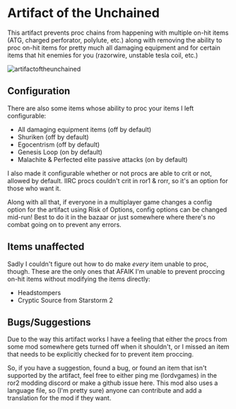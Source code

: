 # Artifact of the Unchained
This artifact prevents proc chains from happening with multiple on-hit items (ATG, charged perforator, polylute, etc.) along with removing the ability to proc on-hit items for pretty much all damaging equipment and for certain items that hit enemies for you (razorwire, unstable tesla coil, etc.)

![artifactoftheunchained](https://github.com/user-attachments/assets/d0f921b5-46bd-427a-99b7-91042c115976)

## Configuration
There are also some items whose ability to proc your items I left configurable:
- All damaging equipment items (off by default)
- Shuriken (off by default)
- Egocentrism (off by default)
- Genesis Loop (on by default)
- Malachite & Perfected elite passive attacks (on by default)

I also made it configurable whether or not procs are able to crit or not, allowed by default. IIRC procs couldn't crit in ror1 & rorr, so it's an option for those who want it.

Along with all that, if everyone in a multiplayer game changes a config option for the artifact using Risk of Options, config options can be changed mid-run! Best to do it in the bazaar or just somewhere where there's no combat going on to prevent any errors.

## Items unaffected
Sadly I couldn't figure out how to do make *every* item unable to proc, though. These are the only ones that AFAIK I'm unable to prevent proccing on-hit items without modifying the items directly:
- Headstompers
- Cryptic Source from Starstorm 2

## Bugs/Suggestions
Due to the way this artifact works I have a feeling that either the procs from some mod somewhere gets turned off when it shouldn't, or I missed an item that needs to be explicitly checked for to prevent item proccing.

So, if you have a suggestion, found a bug, or found an item that isn't supported by the artifact, feel free to either ping me (lordvgames) in the ror2 modding discord or make a github issue here. This mod also uses a language file, so (I'm pretty sure) anyone can contribute and add a translation for the mod if they want.
